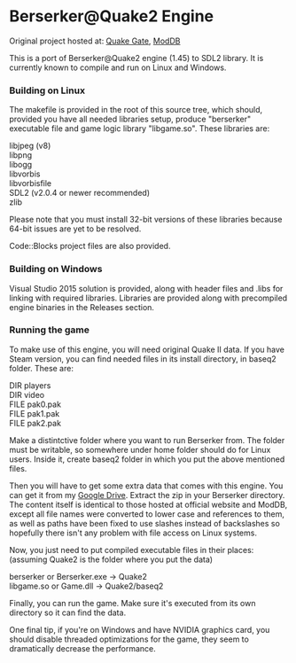 # Berserker@Quake2 Engine

Original project hosted at: [Quake Gate](http://berserker.quakegate.ru/), [ModDB](http://www.moddb.com/mods/berserkerquake2)

This is a port of Berserker@Quake2 engine (1.45) to SDL2 library.
It is currently known to compile and run on Linux and Windows.

### Building on Linux

The makefile is provided in the root of this source tree, which should,
provided you have all needed libraries setup, produce "berserker"
executable file and game logic library "libgame.so". These libraries are:

libjpeg (v8)  
libpng  
libogg  
libvorbis  
libvorbisfile  
SDL2 (v2.0.4 or newer recommended)  
zlib

Please note that you must install 32-bit versions of these libraries
because 64-bit issues are yet to be resolved.

Code::Blocks project files are also provided.

### Building on Windows

Visual Studio 2015 solution is provided, along with header files and .libs
for linking with required libraries. Libraries are provided along with
precompiled engine binaries in the Releases section.

### Running the game

To make use of this engine, you will need original Quake II data. If you have Steam
version, you can find needed files in its install directory, in baseq2 folder. These are:

DIR players  
DIR video  
FILE pak0.pak  
FILE pak1.pak  
FILE pak2.pak  

Make a distintctive folder where you want to run Berserker from. The folder must be
writable, so somewhere under home folder should do for Linux users. Inside it, create
baseq2 folder in which you put the above mentioned files.

Then you will have to get some extra data that comes with this engine. You can get it
from my [Google Drive](https://drive.google.com/file/d/0B2DPRdP0LBDGemtyUTBKLVZUUkU/view?usp=sharing). Extract the zip in your Berserker directory.
The content itself is identical to those hosted at official website and ModDB, except
all file names were converted to lower case and references to them, as well as paths have
been fixed to use slashes instead of backslashes so hopefully there isn't any problem with
file access on Linux systems.

Now, you just need to put compiled executable files in their places:  
(assuming Quake2 is the folder where you put the data)

berserker or Berserker.exe -> Quake2  
libgame.so or Game.dll -> Quake2/baseq2

Finally, you can run the game. Make sure it's executed from its own directory so it can find the data.

One final tip, if you're on Windows and have NVIDIA graphics card, you should disable
threaded optimizations for the game, they seem to dramatically decrease the performance.
